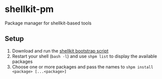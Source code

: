 # shellkit-pm
Package manager for shellkit-based tools

## Setup
1. Download and run the [shellkit bootstrap script](https://github.com/sanekits/shellkit-pm/releases/download/0.6.1/shellkit-bootstrap.sh)
2. Restart your shell (`bash -l`) and use `shpm list` to display the available packages
3. Choose one or more packages and pass the names to `shpm install <package> [...<package>]`


